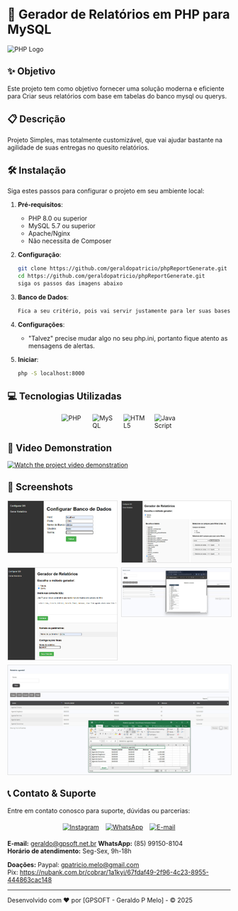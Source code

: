 # 📄 Gerador de Relatórios em PHP para MySQL

![PHP Logo](https://upload.wikimedia.org/wikipedia/commons/2/27/PHP-logo.svg)

## ✨ Objetivo
Este projeto tem como objetivo fornecer uma solução moderna e eficiente para Criar seus relatórios com base em tabelas do banco mysql ou querys. 

## 📋 Descrição
Projeto Simples, mas totalmente customizável, que vai ajudar bastante na agilidade de suas entregas no quesito relatórios.

## 🛠️ Instalação
Siga estes passos para configurar o projeto em seu ambiente local:

1. **Pré-requisitos**:
   - PHP 8.0 ou superior
   - MySQL 5.7 ou superior
   - Apache/Nginx
   - Não necessita de Composer 

2. **Configuração**:
   ```bash
   git clone https://github.com/geraldopatricio/phpReportGenerate.git
   cd https://github.com/geraldopatricio/phpReportGenerate.git
   siga os passos das imagens abaixo
   ```

3. **Banco de Dados**:
   ```sql
   Fica a seu critério, pois vai servir justamente para ler suas bases, ok.
   ```

4. **Configurações**:
   - "Talvez" precise mudar algo no seu php.ini, portanto fique atento as mensagens de alertas.

5. **Iniciar**:
   ```bash
   php -S localhost:8000
   ```

## 💻 Tecnologias Utilizadas

<div style="display: flex; justify-content: center; gap: 20px; margin: 20px 0;">
  <img src="https://cdn.jsdelivr.net/gh/devicons/devicon/icons/php/php-original.svg" width="50" title="PHP">
  <img src="https://cdn.jsdelivr.net/gh/devicons/devicon/icons/mysql/mysql-original-wordmark.svg" width="50" title="MySQL">
  <img src="https://cdn.jsdelivr.net/gh/devicons/devicon/icons/html5/html5-original-wordmark.svg" width="50" title="HTML5">
  <img src="https://cdn.jsdelivr.net/gh/devicons/devicon/icons/javascript/javascript-original.svg" width="50" title="JavaScript">
</div>

## 🎥 Video Demonstration

[![Watch the project video demonstration](https://img.youtube.com/vi/MNjB-Q_pTME/0.jpg)](https://youtu.be/MNjB-Q_pTME)

## 📸 Screenshots

<div style="display: grid; grid-template-columns: repeat(2, 1fr); gap: 10px;">
  <img src="img/1.jpg" alt="Tela inicial" style="max-width: 100%; border: 1px solid #ddd;">
  <img src="img/2.jpg" alt="Painel administrativo" style="max-width: 100%; border: 1px solid #ddd;">
  <img src="img/3.jpg" alt="Formulário de cadastro" style="max-width: 100%; border: 1px solid #ddd;">
  <img src="img/4.jpg" alt="Relatórios" style="max-width: 100%; border: 1px solid #ddd;">
  <img src="img/5.jpg" alt="Configurações" style="max-width: 100%; border: 1px solid #ddd; grid-column: span 2;">
</div>

## 📞 Contato & Suporte

Entre em contato conosco para suporte, dúvidas ou parcerias:

<div style="display: flex; justify-content: center; gap: 15px; margin: 20px 0;">
  <a href="https://instagram.com/patriciomelofilho" target="_blank">
    <img src="https://upload.wikimedia.org/wikipedia/commons/e/e7/Instagram_logo_2016.svg" width="30" alt="Instagram">
  </a>
  <a href="https://wa.me/5585991508104" target="_blank">
    <img src="https://upload.wikimedia.org/wikipedia/commons/6/6b/WhatsApp.svg" width="30" alt="WhatsApp">
  </a>
  <a href="mailto:geraldo@gpsoft.net.br">
    <img src="https://upload.wikimedia.org/wikipedia/commons/7/7e/Gmail_icon_%282020%29.svg" width="30" alt="E-mail">
  </a>
</div>

**E-mail:** geraldo@gpsoft.net.br
**WhatsApp:** (85) 99150-8104  
**Horário de atendimento:** Seg-Sex, 9h-18h

**Doações:** 
Paypal: gpatricio.melo@gmail.com  
Pix: https://nubank.com.br/cobrar/1a1kyi/67fdaf49-2f96-4c23-8955-444863cac148

---

Desenvolvido com ❤️ por [GPSOFT - Geraldo P Melo] - © 2025
